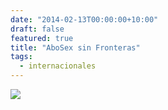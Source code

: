 ```yaml
---
date: "2014-02-13T00:00:00+10:00"
draft: false
featured: true
title: "AboSex sin Fronteras"
tags:
  - internacionales
---
```



![](/images/post/20140213.jpg/)